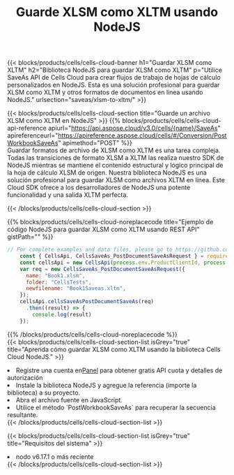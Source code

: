 ﻿---
title:  Guarde XLSM como XLTM usando NodeJS
description:  Utilizando Aspose.Cells Cloud SDK para NodeJS para guardar el archivo en formato XLSM como archivo en formato XLTM.
kwords: Excel, Save XLSM as XLTM, REST, NodeJS
howto: How to save XLSM as XLTM using Aspose.Cells Cloud NodeJS library.
---
{{< blocks/products/cells/cells-cloud-banner h1="Guardar XLSM como XLTM" h2="Biblioteca NodeJS para guardar XLSM como XLTM" p="Utilice SaveAs API de Cells Cloud para crear flujos de trabajo de hojas de cálculo personalizados en NodeJS. Esta es una solución profesional para guardar XLSM como XLTM y otros formatos de documentos en línea usando NodeJS." urlsection="saveas/xlsm-to-xltm/" >}}

{{< blocks/products/cells/cells-cloud-section title="Guarde un archivo XLSM como XLTM en NodeJS" >}}
{{% blocks/products/cells/cells-cloud-api-reference apiurl="https://api.aspose.cloud/v3.0/cells/{name}/SaveAs" apireferenceurl="https://apireference.aspose.cloud/cells/#/Conversion/PostWorkbookSaveAs" apimethod="POST" %}}
<br/>
Guardar formatos de archivo de XLSM como XLTM es una tarea compleja. Todas las transiciones de formato XLSM a XLTM las realiza nuestro SDK de NodeJS mientras se mantiene el contenido estructural y lógico principal de la hoja de cálculo XLSM de origen. Nuestra biblioteca NodeJS es una solución profesional para guardar XLSM como archivos XLTM en línea. Este Cloud SDK ofrece a los desarrolladores de NodeJS una potente funcionalidad y una salida XLTM perfecta.

{{< /blocks/products/cells/cells-cloud-section >}}

{{% blocks/products/cells/cells-cloud-noreplacecode title="Ejemplo de código NodeJS para guardar XLSM como XLTM usando REST API" gistPath="" %}}
  
```js
// For complete examples and data files, please go to https://github.com/aspose-cells-cloud/aspose-cells-cloud-node/
    const { CellsApi, CellsSaveAs_PostDocumentSaveAsRequest } = require("asposecellscloud");
    const cellsApi = new CellsApi(process.env.ProductClientId, process.env.ProductClientSecret);
    var req = new CellsSaveAs_PostDocumentSaveAsRequest({
      name: "Book1.xlsm",
      folder: "CellsTests",
      newfilename: "Book1Saveas.xltm",
    });
    cellsApi.cellsSaveAsPostDocumentSaveAs(req)
      .then((result) => {
        console.log(result)
    });
```
  
{{% /blocks/products/cells/cells-cloud-noreplacecode %}}
<br/>
{{< blocks/products/cells/cells-cloud-section-list isGrey="true" title="Aprenda cómo guardar XLSM como XLTM usando la biblioteca Cells Cloud NodeJS." >}}
<li> Registre una cuenta en<a href="https://dashboard.aspose.cloud/">Panel</a> para obtener gratis API cuota y detalles de autorización</li>
<li>Instale la biblioteca NodeJS y agregue la referencia (importe la biblioteca) a su proyecto.</li>
<li>Abra el archivo fuente en JavaScript.</li>
<li>Utilice el método `PostWorkbookSaveAs` para recuperar la secuencia resultante.</li>
{{< /blocks/products/cells/cells-cloud-section-list >}}

{{< blocks/products/cells/cells-cloud-section-list isGrey="true" title="Requisitos del sistema" >}}
<li>nodo v6.17.1 o más reciente</li>
{{< /blocks/products/cells/cells-cloud-section-list >}}
